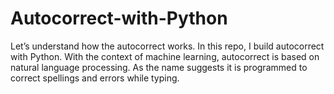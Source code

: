 # Autocorrect-with-Python
Let’s understand how the autocorrect works. In this repo, I build autocorrect with Python. 
With the context of machine learning, autocorrect is based on natural language processing. 
As the name suggests it is programmed to correct spellings and errors while typing.
